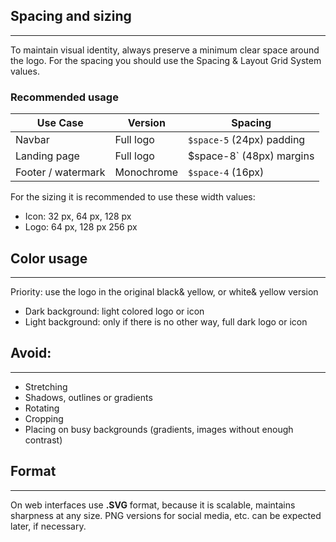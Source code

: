 ## Spacing and sizing
---
To maintain visual identity, always preserve a minimum clear space around the logo. For the spacing you should use the Spacing & Layout Grid System values.
### Recommended usage
| Use Case           | Version    | Spacing                   |
| ------------------ | ---------- | ------------------------- |
| Navbar             | Full logo  | `$space-5` (24px) padding |
| Landing page       | Full logo  | $space-8` (48px) margins  |
| Footer / watermark | Monochrome | `$space-4` (16px)         |
For the sizing it is recommended to use these width values:
- Icon: 32 px, 64 px, 128 px
- Logo: 64 px, 128 px 256 px
## Color usage
---
Priority: use the logo in the original black& yellow, or white& yellow version
- Dark background: light colored logo or icon
- Light background: only if there is no other way, full dark logo or icon
## Avoid:
---
- Stretching
- Shadows, outlines or gradients
- Rotating
- Cropping
- Placing on busy backgrounds (gradients, images without enough contrast)
## Format
---
On web interfaces use **.SVG** format, because it is scalable, maintains sharpness at any size.
PNG versions for social media, etc. can be expected later, if necessary.
